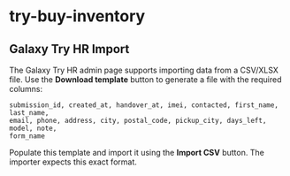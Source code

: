 # try-buy-inventory

## Galaxy Try HR Import

The Galaxy Try HR admin page supports importing data from a CSV/XLSX file.
Use the **Download template** button to generate a file with the required
columns:

```
submission_id, created_at, handover_at, imei, contacted, first_name, last_name,
email, phone, address, city, postal_code, pickup_city, days_left, model, note,
form_name
```

Populate this template and import it using the **Import CSV** button. The
importer expects this exact format.